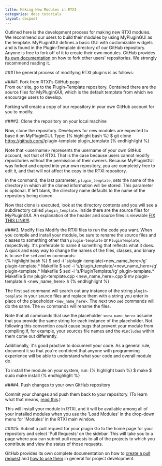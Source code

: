 ```yaml
---
title: Making New Modules in RTXI
categories: docs tutorials
layout: docpost
---
```


Outlined here is the development process for making new RTXI modules. We recommend our users to build their modules by using MyPluginGUI as the template. MyPluginGUI defines a basic GUI with customizable widgets and is found in the Plugin-Template directory of our GitHub repository. Anyone is free to fork off of it to create their own modules. GitHub provides [its own documentation](https://help.github.com/articles/fork-a-repo) on how to fork other users' repositories. We strongly recommend reading it. 

###The general process of modifying RTXI plugins is as follows:  

####1. Fork from RTXI's GitHub page  
From our site, go to the Plugin-Template repository. Contained there are the source files for MyPluginGUI, which is the default template from which we encourage users to develop.  

Forking will create a copy of our repository in your own GitHub account for you to modify. 

####2. Clone the repository on your local machine

Now, clone the repository. Developers for new modules are expected to base it on MyPluginGUI. Type:
{% highlight bash %}
$ git clone https://github.com/<username>/plugin-template plugin_template
{% endhighlight %}

Note that \<username\> represents the username of your own GitHub account, not that of RTXI. That is the case because users cannot modify repositories without the permission of their owners. Because MyPluginGUI was forked and copied into your own repository, you are completely free to edit it, and that will not affect the copy in the RTXI repository. 

In the command, the last parameter, `plugin_template`, sets the name of the directory in which all the cloned information will be stored. This parameter is optional. If left blank, the directory name defaults to the name of the repository being cloned. 

Now that clone is executed, look at the directory contents and you will see a subdirectory called `plugin_template`. Inside there are the source files for MyPluginGUI. An explanation of the header and source files is viewable [FIX THIS LINK!!!](https://github.com/RTXI/tutorials/wiki/MyPluginGUI-Base-Code). 

####3. Modify files
Modify the RTXI files to run the code you want. When you compile and install your module, be sure to rename the source files and classes to something other than `plugin-template` or `PluginTemplate`, respectively. It's preferable to name it  something that reflects what it does. A quick and easy way to change the names of the files, classes, and binary is to use the `sed` and `mv` commands:  
{% highlight bash %}
$ sed -i 's/plugin-template/<new_name_here>/g' plugin-template.* Makefile 
$ sed -i 's/plugin_template/<new_name_here>/g' plugin-template.* Makefile
$ sed -i 's/PluginTemplate/<NewNameHere>/g' plugin-template.* Makefile
$ mv plugin-template.cpp <new_name_here>.cpp
$ mv plugin-template.h <new_name_here>.h
{% endhighlight %}

The first `sed` command will search out any instance of the string `plugin-template` in your source files and replace them with a string you enter in place of the placeholder `<new_name_here>`. The next two `sed` commands will do the same. The `mv` commands will rename the files.  

Note that all commands that use the placeholder `<new_name_here>` assume that you provide the same string for each instance of the placeholder. Not following this convention *could* cause bugs that prevent your module from compiling if, for example, your sources file names and the `#includes` within them come out differently.  

Additionally, it's good practive to document your code. As a general rule, document it so that you're confident that anyone with programming experience will be able to understand what your code and overall module do.  

To install the module on your system, run:
{% highlight bash %}
$ make
$ sudo make install
{% endhighlight %}

####4. Push changes to your own GitHub repository

Commit your changes and push them back to your repository. (To learn what that means, [read this](/docs/tutorials/2015/04/07/how-to-use-git/).)  

This will install your module in RTXI, and it will be available among all of your installed modules when you use the 'Load Modules' in the drop-down menu for 'Modules' in the RTXI main window. 

####5. Submit a pull request for your plugin
Go to the home page for your repository and select 'Pull Requests' on the sidebar. This will take you to a page where you can submit pull requests to all of the projects to which you contribute and view the status of those requests. 

GitHub provides its own complete documentation on how to [create a pull request](https://help.github.com/articles/creating-a-pull-request) and [how to use them](https://help.github.com/articles/using-pull-requests) in general for project development. 
